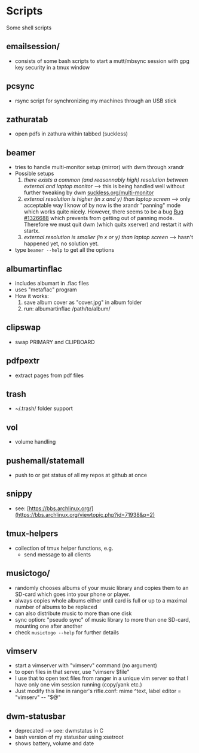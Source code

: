 Scripts
=======

Some shell scripts

emailsession/
-------------
- consists of some bash scripts to start a mutt/mbsync session with gpg key security in a tmux window

pcsync
------
- rsync script for synchronizing my machines through an USB stick

zathuratab
----------
- open pdfs in zathura within tabbed (suckless)

beamer
------
- tries to handle multi-monitor setup (mirror) with dwm through xrandr
- Possible setups 
  1. *there exists a common (and reasonnably high) resolution between external and laptop monitor* 
	--> this is being handled well without further tweaking by dwm [suckless.org/multi-monitor](http://dwm.suckless.org/multi-monitor)
  2. *external resolution is higher (in x and y) than laptop screen* 
	--> only acceptable way I know of by now is the xrandr "panning" mode which works quite nicely. However, there seems to be a bug [Bug #1326688](https://bugs.launchpad.net/ubuntu/+source/xorg-server/+bug/1326688) which prevents from getting out of panning mode. Therefore we must quit dwm (which quits xserver) and restart it with startx.
	3. *external resolution is smaller (in x or y) than laptop screen* --> hasn't happened yet, no solution yet.
- type `beamer --help` to get all the options

albumartinflac
--------------
- includes albumart in .flac files
- uses "metaflac" program
- How it works:
  1. save album cover as "cover.jpg" in album folder
  2. run: albumartinflac /path/to/album/

clipswap
--------
- swap PRIMARY and CLIPBOARD

pdfpextr
--------
- extract pages from pdf files

trash
-----
- ~/.trash/ folder support

vol
---
- volume handling

pushemall/statemall
-------------------
- push to or get status of all my repos at github at once

snippy
------
- see: [https://bbs.archlinux.org/](https://bbs.archlinux.org/viewtopic.php?id=71938&p=2)

tmux-helpers
------------
- collection of tmux helper functions, e.g.
  - send message to all clients

musictogo/
----------
- randomly chooses albums of your music library and copies them to an SD-card which goes into your phone or player.
- always copies whole albums either until card is full or up to a maximal number of albums to be replaced
- can also distribute music to more than one disk
- sync option: "pseudo sync" of music library to more than one SD-card, mounting one after another
- check `musictogo --help` for further details

vimserv
-------
- start a vimserver with "vimserv" command (no argument)
- to open files in that server, use "vimserv $file"
- I use that to open text files from ranger in a unique vim server so that I have only one vim session running (copy/yank etc.)
- Just modify this line in ranger's rifle.conf: mime ^text,  label editor = "vimserv" -- "$@"

dwm-statusbar
-------------
- deprecated --> see: dwmstatus in C
- bash version of my statusbar using xsetroot
- shows battery, volume and date

